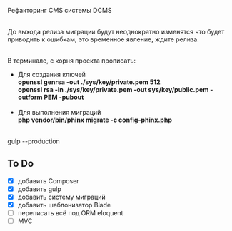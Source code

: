 Рефакторинг CMS системы DCMS<br><br>

До выхода релиза миграции будут неоднократно изменятся что будет приводить к ошибкам, это временное явление, ждите релиза.<br><br>

В терминале, с корня проекта прописать:<br>
 - Для создания ключей<br>
<b>openssl genrsa -out ./sys/key/private.pem 512</b><br>
<b>openssl rsa -in ./sys/key/private.pem -out sys/key/public.pem -outform PEM -pubout</b><br><br>
 - Для выполнения миграций<br>
<b>php vendor/bin/phinx migrate -c config-phinx.php</b><br><br>

gulp --production

## To Do

- [x] добавить Composer
- [x] добавить gulp
- [x] добавить систему миграций
- [x] добавить шаблонизатор Blade
- [ ] переписать всё под ORM eloquent
- [ ] MVC